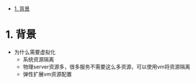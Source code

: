 <!-- TOC -->

- [1. 背景](#1-背景)

<!-- /TOC -->
# 1. 背景
* 为什么需要虚拟化
    * 系统资源隔离
    * 物理server资源多，很多服务不需要这么多资源，可以使用vm将资源隔离
    * 弹性扩展vm资源配置

